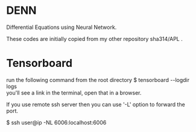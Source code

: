 # DENN
Differential Equations using Neural Network.

These codes are initially copied from my other repository sha314/APL .



# Tensorboard
run the following command from the root directory
$ tensorboard --logdir logs  
you'll see a link in the terminal, open that in a browser.

If you use remote ssh server then you can use '-L' option to forward the port.

$ ssh user@ip -NL 6006:localhost:6006




